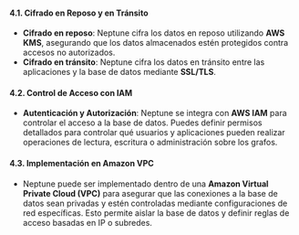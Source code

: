 #### 4.1. **Cifrado en Reposo y en Tránsito**

- **Cifrado en reposo**: Neptune cifra los datos en reposo utilizando **AWS KMS**, asegurando que los datos almacenados estén protegidos contra accesos no autorizados.
- **Cifrado en tránsito**: Neptune cifra los datos en tránsito entre las aplicaciones y la base de datos mediante **SSL/TLS**.

#### 4.2. **Control de Acceso con IAM**

- **Autenticación y Autorización**: Neptune se integra con **AWS IAM** para controlar el acceso a la base de datos. Puedes definir permisos detallados para controlar qué usuarios y aplicaciones pueden realizar operaciones de lectura, escritura o administración sobre los grafos.

#### 4.3. **Implementación en Amazon VPC**

- Neptune puede ser implementado dentro de una **Amazon Virtual Private Cloud (VPC)** para asegurar que las conexiones a la base de datos sean privadas y estén controladas mediante configuraciones de red específicas. Esto permite aislar la base de datos y definir reglas de acceso basadas en IP o subredes.